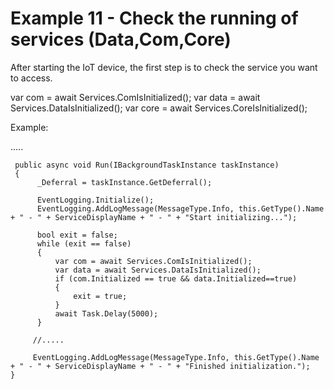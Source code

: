 # Example 11 - Check the running of services (Data,Com,Core)

After starting the IoT device, the first step is to check the service you want to access. 

  var com = await Services.ComIsInitialized();
  var data = await Services.DataIsInitialized();
  var core = await Services.CoreIsInitialized();

Example:

.....

     public async void Run(IBackgroundTaskInstance taskInstance)
     {
          _Deferral = taskInstance.GetDeferral();

          EventLogging.Initialize();
          EventLogging.AddLogMessage(MessageType.Info, this.GetType().Name + " - " + ServiceDisplayName + " - " + "Start initializing...");

          bool exit = false;
          while (exit == false)
          {
              var com = await Services.ComIsInitialized();
              var data = await Services.DataIsInitialized();
              if (com.Initialized == true && data.Initialized==true)
              {
                  exit = true;
              }
              await Task.Delay(5000);
          }

         //.....

         EventLogging.AddLogMessage(MessageType.Info, this.GetType().Name + " - " + ServiceDisplayName + " - " + "Finished initialization.");
    }

